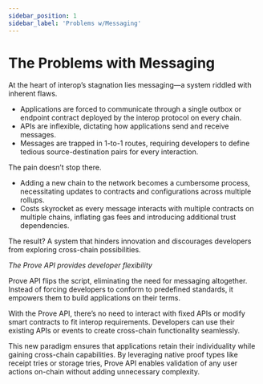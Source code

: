 ```yaml
---
sidebar_position: 1
sidebar_label: 'Problems w/Messaging'
---
```


# The Problems with Messaging
At the heart of interop’s stagnation lies messaging—a system riddled with inherent flaws.

- Applications are forced to communicate through a single outbox or endpoint contract deployed by the interop protocol on every chain. 
- APIs are inflexible, dictating how applications send and receive messages.
- Messages are trapped in 1-to-1 routes, requiring developers to define tedious source-destination pairs for every interaction.

The pain doesn’t stop there. 
- Adding a new chain to the network becomes a cumbersome process, necessitating updates to contracts and configurations across multiple rollups. 
- Costs skyrocket as every message interacts with multiple contracts on multiple chains, inflating gas fees and introducing additional trust dependencies. 

The result? A system that hinders innovation and discourages developers from exploring cross-chain possibilities.

_The Prove API provides developer flexibility_

Prove API flips the script, eliminating the need for messaging altogether. Instead of forcing developers to conform to predefined standards, it empowers them to build applications on their terms. 

With the Prove API, there’s no need to interact with fixed APIs or modify smart contracts to fit interop requirements. Developers can use their existing APIs or events to create cross-chain functionality seamlessly.

This new paradigm ensures that applications retain their individuality while gaining cross-chain capabilities. By leveraging native proof types like receipt tries or storage tries, Prove API enables validation of any user actions on-chain without adding unnecessary complexity. 
